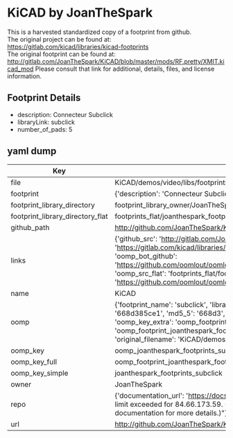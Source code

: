 # KiCAD by JoanTheSpark  
This is a harvested standardized copy of a footprint from github.  
The original project can be found at:  
https://gitlab.com/kicad/libraries/kicad-footprints  
The original footprint can be found at:
http://gitlab.com/JoanTheSpark/KiCAD/blob/master/mods/RF.pretty/XMIT.kicad_mod
Please consult that link for additional, details, files, and license information.  
## Footprint Details
* description: Connecteur Subclick  
* libraryLink: subclick  
* number_of_pads: 5  
## yaml dump  
| Key | Value |  
| --- | --- |  
| file | KiCAD/demos/video/libs/footprints.pretty/subclick.kicad_mod |  
| footprint | {'description': 'Connecteur Subclick', 'libraryLink': 'subclick', 'number_of_pads': 5} |  
| footprint_library_directory | footprint_library_owner/JoanTheSpark_KiCAD |  
| footprint_library_directory_flat | footprints_flat/joanthespark_footprints_subclick/working |  
| github_path | http://github.com/JoanTheSpark/KiCAD/blob/master/demos/video/libs/footprints.pretty/subclick.kicad_mod |  
| links | {'github_src': 'http://gitlab.com/JoanTheSpark/KiCAD/blob/master/mods/RF.pretty/XMIT.kicad_mod', 'github_src_repo': 'https://gitlab.com/kicad/libraries/kicad-footprints', 'oomp_bot': 'footprints/joanthespark_footprints_subclick/working', 'oomp_bot_github': 'https://github.com/oomlout/oomlout_oomp_footprint_bot/tree/main/footprints/joanthespark_footprints_subclick/working', 'oomp_src_flat': 'footprints_flat/footprints_flat/joanthespark_footprints_subclick/working', 'oomp_src_flat_github': 'https://github.com/oomlout/oomlout_oomp_footprint_src/tree/main/footprints_flat/joanthespark_footprints_subclick/working'} |  
| name | KiCAD |  
| oomp | {'footprint_name': 'subclick', 'library_name': 'footprints', 'md5': '668d385ce1972977517c3f312d603d44', 'md5_10': '668d385ce1', 'md5_5': '668d3', 'md5_6': '668d38', 'oomp_key': 'oomp_joanthespark_footprints_subclick', 'oomp_key_extra': 'oomp_footprint_joanthespark_footprints_subclick', 'oomp_key_full': 'oomp_footprint_joanthespark_footprints_subclick_668d38', 'oomp_key_simple': 'joanthespark_footprints_subclick', 'original_filename': 'KiCAD/demos/video/libs/footprints.pretty/subclick.kicad_mod', 'owner_name': 'joanthespark'} |  
| oomp_key | oomp_joanthespark_footprints_subclick |  
| oomp_key_full | oomp_footprint_joanthespark_footprints_subclick |  
| oomp_key_simple | joanthespark_footprints_subclick |  
| owner | JoanTheSpark |  
| repo | {'documentation_url': 'https://docs.github.com/rest/overview/resources-in-the-rest-api#rate-limiting', 'message': "API rate limit exceeded for 84.66.173.59. (But here's the good news: Authenticated requests get a higher rate limit. Check out the documentation for more details.)"} |  
| url | http://github.com/JoanTheSpark/KiCAD |  

